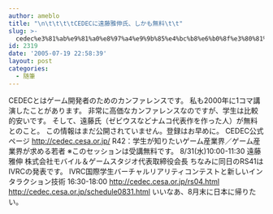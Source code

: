 ```yaml
---
author: ameblo
title: "\n\t\t\t\tCEDECに遠藤雅伸氏、しかも無料\t\t"
slug: >-
  cedec%e3%81%ab%e9%81%a0%e8%97%a4%e9%9b%85%e4%bc%b8%e6%b0%8f%e3%80%81%e3%81%97%e3%81%8b%e3%82%82%e7%84%a1%e6%96%99
id: 2319
date: '2005-07-19 22:58:39'
layout: post
categories:
  - 随筆
---
```


CEDECとはゲーム開発者のためのカンファレンスです。 私も2000年に1コマ講演したことがあります。 非常に高価なカンファレンスなのですが、学生は比較的安いです。 そして、遠藤氏（ゼビウスなどナムコ代表作を作った人）が無料とのこと。 この情報はまだ公開されていません。登録はお早めに。 CEDEC公式ページ http://cedec.cesa.or.jp/ R42：学生が知りたいゲーム産業界／ゲーム産業界が求める若者 ※このセッションは受講無料です。 8/31(水)10:00-11:30 遠藤雅伸 株式会社モバイル＆ゲームスタジオ代表取締役会長 ちなみに同日のRS41はIVRCの発表です。 IVRC国際学生バーチャルリアリティコンテストと新しいインタラクション技術 16:30-18:00 http://cedec.cesa.or.jp/rs04.html http://cedec.cesa.or.jp/schedule0831.html いいなあ、8月末に日本に帰りたい。